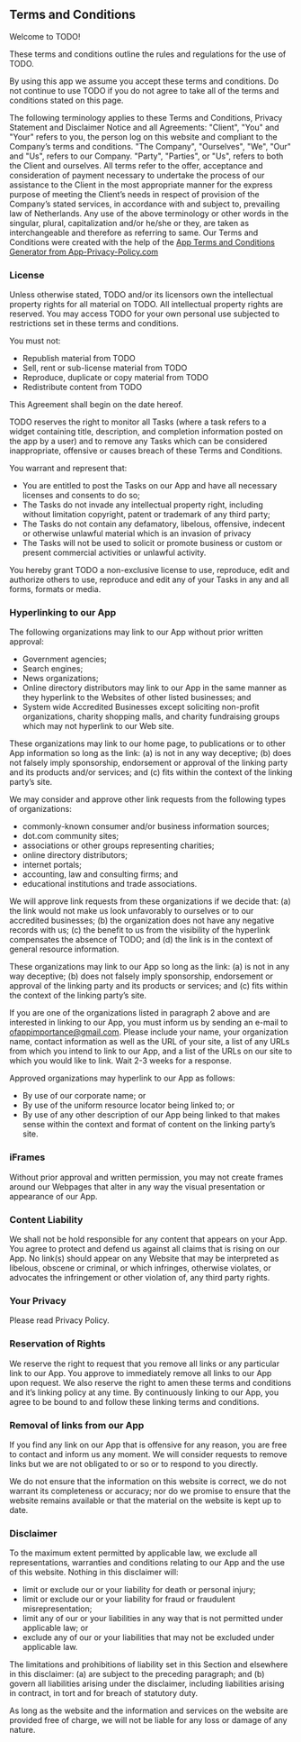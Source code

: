 **Terms and Conditions**
------------------------

Welcome to TODO!

These terms and conditions outline the rules and regulations for the use of TODO.

By using this app we assume you accept these terms and conditions. Do not continue to use TODO if you do not agree to take all of the terms and conditions stated on this page.

The following terminology applies to these Terms and Conditions, Privacy Statement and Disclaimer Notice and all Agreements: "Client", "You" and "Your" refers to you, the person log on this website and compliant to the Company’s terms and conditions. "The Company", "Ourselves", "We", "Our" and "Us", refers to our Company. "Party", "Parties", or "Us", refers to both the Client and ourselves. All terms refer to the offer, acceptance and consideration of payment necessary to undertake the process of our assistance to the Client in the most appropriate manner for the express purpose of meeting the Client’s needs in respect of provision of the Company’s stated services, in accordance with and subject to, prevailing law of Netherlands. Any use of the above terminology or other words in the singular, plural, capitalization and/or he/she or they, are taken as interchangeable and therefore as referring to same. Our Terms and Conditions were created with the help of the [App Terms and Conditions Generator from App-Privacy-Policy.com](https://www.app-privacy-policy.com/app-terms-conditions-generator/)

### **License**

Unless otherwise stated, TODO and/or its licensors own the intellectual property rights for all material on TODO. All intellectual property rights are reserved. You may access TODO for your own personal use subjected to restrictions set in these terms and conditions.

You must not:

*   Republish material from TODO
*   Sell, rent or sub-license material from TODO
*   Reproduce, duplicate or copy material from TODO
*   Redistribute content from TODO

This Agreement shall begin on the date hereof.

TODO reserves the right to monitor all Tasks (where a task refers to a widget containing title, description, and completion information posted on the app by a user) and to remove any Tasks which can be considered inappropriate, offensive or causes breach of these Terms and Conditions.

You warrant and represent that:

*   You are entitled to post the Tasks on our App and have all necessary licenses and consents to do so;
*   The Tasks do not invade any intellectual property right, including without limitation copyright, patent or trademark of any third party;
*   The Tasks do not contain any defamatory, libelous, offensive, indecent or otherwise unlawful material which is an invasion of privacy
*   The Tasks will not be used to solicit or promote business or custom or present commercial activities or unlawful activity.

You hereby grant TODO a non-exclusive license to use, reproduce, edit and authorize others to use, reproduce and edit any of your Tasks in any and all forms, formats or media.

### **Hyperlinking to our App**

The following organizations may link to our App without prior written approval:

*   Government agencies;
*   Search engines;
*   News organizations;
*   Online directory distributors may link to our App in the same manner as they hyperlink to the Websites of other listed businesses; and
*   System wide Accredited Businesses except soliciting non-profit organizations, charity shopping malls, and charity fundraising groups which may not hyperlink to our Web site.

These organizations may link to our home page, to publications or to other App information so long as the link: (a) is not in any way deceptive; (b) does not falsely imply sponsorship, endorsement or approval of the linking party and its products and/or services; and (c) fits within the context of the linking party’s site.

We may consider and approve other link requests from the following types of organizations:

*   commonly-known consumer and/or business information sources;
*   dot.com community sites;
*   associations or other groups representing charities;
*   online directory distributors;
*   internet portals;
*   accounting, law and consulting firms; and
*   educational institutions and trade associations.

We will approve link requests from these organizations if we decide that: (a) the link would not make us look unfavorably to ourselves or to our accredited businesses; (b) the organization does not have any negative records with us; (c) the benefit to us from the visibility of the hyperlink compensates the absence of TODO; and (d) the link is in the context of general resource information.

These organizations may link to our App so long as the link: (a) is not in any way deceptive; (b) does not falsely imply sponsorship, endorsement or approval of the linking party and its products or services; and (c) fits within the context of the linking party’s site.

If you are one of the organizations listed in paragraph 2 above and are interested in linking to our App, you must inform us by sending an e-mail to ofappimportance@gmail.com. Please include your name, your organization name, contact information as well as the URL of your site, a list of any URLs from which you intend to link to our App, and a list of the URLs on our site to which you would like to link. Wait 2-3 weeks for a response.

Approved organizations may hyperlink to our App as follows:

*   By use of our corporate name; or
*   By use of the uniform resource locator being linked to; or
*   By use of any other description of our App being linked to that makes sense within the context and format of content on the linking party’s site.

### **iFrames**

Without prior approval and written permission, you may not create frames around our Webpages that alter in any way the visual presentation or appearance of our App.

### **Content Liability**

We shall not be hold responsible for any content that appears on your App. You agree to protect and defend us against all claims that is rising on our App. No link(s) should appear on any Website that may be interpreted as libelous, obscene or criminal, or which infringes, otherwise violates, or advocates the infringement or other violation of, any third party rights.

### **Your Privacy**

Please read Privacy Policy.

### **Reservation of Rights**

We reserve the right to request that you remove all links or any particular link to our App. You approve to immediately remove all links to our App upon request. We also reserve the right to amen these terms and conditions and it’s linking policy at any time. By continuously linking to our App, you agree to be bound to and follow these linking terms and conditions.

### **Removal of links from our App**

If you find any link on our App that is offensive for any reason, you are free to contact and inform us any moment. We will consider requests to remove links but we are not obligated to or so or to respond to you directly.

We do not ensure that the information on this website is correct, we do not warrant its completeness or accuracy; nor do we promise to ensure that the website remains available or that the material on the website is kept up to date.

### **Disclaimer**

To the maximum extent permitted by applicable law, we exclude all representations, warranties and conditions relating to our App and the use of this website. Nothing in this disclaimer will:

*   limit or exclude our or your liability for death or personal injury;
*   limit or exclude our or your liability for fraud or fraudulent misrepresentation;
*   limit any of our or your liabilities in any way that is not permitted under applicable law; or
*   exclude any of our or your liabilities that may not be excluded under applicable law.

The limitations and prohibitions of liability set in this Section and elsewhere in this disclaimer: (a) are subject to the preceding paragraph; and (b) govern all liabilities arising under the disclaimer, including liabilities arising in contract, in tort and for breach of statutory duty.

As long as the website and the information and services on the website are provided free of charge, we will not be liable for any loss or damage of any nature.
